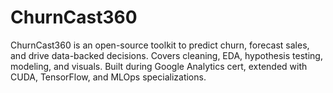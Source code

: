 # ChurnCast360
ChurnCast360 is an open-source toolkit to predict churn, forecast sales, and drive data-backed decisions. Covers cleaning, EDA, hypothesis testing, modeling, and visuals. Built during Google Analytics cert, extended with CUDA, TensorFlow, and MLOps specializations.
